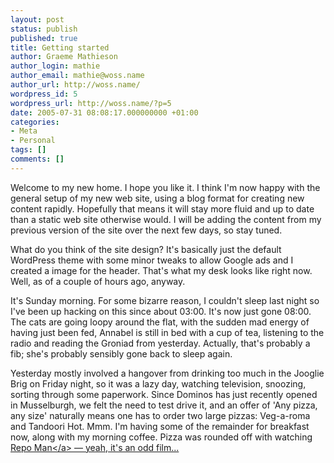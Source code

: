 ```yaml
---
layout: post
status: publish
published: true
title: Getting started
author: Graeme Mathieson
author_login: mathie
author_email: mathie@woss.name
author_url: http://woss.name/
wordpress_id: 5
wordpress_url: http://woss.name/?p=5
date: 2005-07-31 08:08:17.000000000 +01:00
categories:
- Meta
- Personal
tags: []
comments: []
---
```

Welcome to my new home.  I hope you like it.  I think I'm now happy with the general setup of my new web site, using a blog format for creating new content rapidly.  Hopefully that means it will stay more fluid and up to date than a static web site otherwise would.  I will be adding the content from my previous version of the site over the next few days, so stay tuned.

What do you think of the site design?  It's basically just the default WordPress theme with some minor tweaks to allow Google ads and I created a image for the header.  That's what my desk looks like right now.  Well, as of a couple of hours ago, anyway.

It's Sunday morning.  For some bizarre reason, I couldn't sleep last night so I've been up hacking on this since about 03:00.  It's now just gone 08:00.  The cats are going loopy around the flat, with the sudden mad energy of having just been fed, Annabel is still in bed with a cup of tea, listening to the radio and reading the Groniad from yesterday.  Actually, that's probably a fib; she's probably sensibly gone back to sleep again.

Yesterday mostly involved a hangover from drinking too much in the Jooglie Brig on Friday night, so it was a lazy day, watching television, snoozing, sorting through some paperwork.  Since Dominos has just recently opened in Musselburgh, we felt the need to test drive it, and an offer of 'Any pizza, any size' naturally means one has to order two large pizzas: Veg-a-roma and Tandoori Hot.  Mmm.   I'm having some of the remainder for breakfast now, along with my morning coffee.  Pizza was rounded off with watching <a href="http:&#47;&#47;www.amazon.co.uk&#47;exec&#47;obidos&#47;ASIN&#47;B00008WJ6C&#47;mathieoftheen-21">Repo Man<&#47;a> &mdash; yeah, it's an odd film...
